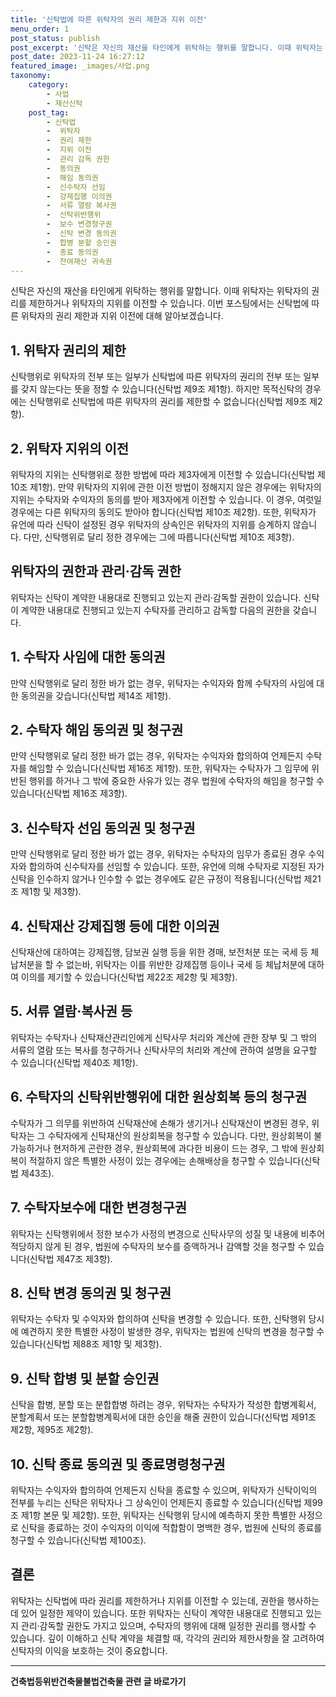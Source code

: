 ```yaml
---
title: '신탁법에 따른 위탁자의 권리 제한과 지위 이전'
menu_order: 1
post_status: publish
post_excerpt: '신탁은 자신의 재산을 타인에게 위탁하는 행위를 말합니다. 이때 위탁자는 위탁자의 권리를 제한하거나 위탁자의 지위를 이전할 수 있습니다. 이번 포스팅에서는 신탁법에 따른 위탁자의 권리 제한과 지위 이전에 대해 알아보겠습니다.'
post_date: 2023-11-24 16:27:12
featured_image: _images/사업.png
taxonomy:
    category:
        - 사업
        - 재산신탁
    post_tag:
        - 신탁법
        -  위탁자
        -  권리 제한
        -  지위 이전
        -  관리 감독 권한
        -  동의권
        -  해임 동의권
        -  신수탁자 선임
        -  강제집행 이의권
        -  서류 열람 복사권
        -  신탁위반행위
        -  보수 변경청구권
        -  신탁 변경 동의권
        -  합병 분할 승인권
        -  종료 동의권
        -  잔여재산 귀속권
---
```


신탁은 자신의 재산을 타인에게 위탁하는 행위를 말합니다. 이때 위탁자는 위탁자의 권리를 제한하거나 위탁자의 지위를 이전할 수 있습니다. 이번 포스팅에서는 신탁법에 따른 위탁자의 권리 제한과 지위 이전에 대해 알아보겠습니다.

## 1. 위탁자 권리의 제한
신탁행위로 위탁자의 전부 또는 일부가 신탁법에 따른 위탁자의 권리의 전부 또는 일부를 갖지 않는다는 뜻을 정할 수 있습니다(신탁법 제9조 제1항). 
하지만 목적신탁의 경우에는 신탁행위로 신탁법에 따른 위탁자의 권리를 제한할 수 없습니다(신탁법 제9조 제2항).

## 2. 위탁자 지위의 이전
위탁자의 지위는 신탁행위로 정한 방법에 따라 제3자에게 이전할 수 있습니다(신탁법 제10조 제1항). 
만약 위탁자의 지위에 관한 이전 방법이 정해지지 않은 경우에는 위탁자의 지위는 수탁자와 수익자의 동의를 받아 제3자에게 이전할 수 있습니다. 이 경우, 여럿일 경우에는 다른 위탁자의 동의도 받아야 합니다(신탁법 제10조 제2항).
또한, 위탁자가 유언에 따라 신탁이 설정된 경우 위탁자의 상속인은 위탁자의 지위를 승계하지 않습니다. 다만, 신탁행위로 달리 정한 경우에는 그에 따릅니다(신탁법 제10조 제3항).

## 위탁자의 권한과 관리·감독 권한
위탁자는 신탁이 계약한 내용대로 진행되고 있는지 관리·감독할 권한이 있습니다. 
신탁이 계약한 내용대로 진행되고 있는지 수탁자를 관리하고 감독할 다음의 권한을 갖습니다.

## 1. 수탁자 사임에 대한 동의권
만약 신탁행위로 달리 정한 바가 없는 경우, 위탁자는 수익자와 함께 수탁자의 사임에 대한 동의권을 갖습니다(신탁법 제14조 제1항).

## 2. 수탁자 해임 동의권 및 청구권
만약 신탁행위로 달리 정한 바가 없는 경우, 위탁자는 수익자와 합의하여 언제든지 수탁자를 해임할 수 있습니다(신탁법 제16조 제1항). 
또한, 위탁자는 수탁자가 그 임무에 위반된 행위를 하거나 그 밖에 중요한 사유가 있는 경우 법원에 수탁자의 해임을 청구할 수 있습니다(신탁법 제16조 제3항).

## 3. 신수탁자 선임 동의권 및 청구권
만약 신탁행위로 달리 정한 바가 없는 경우, 위탁자는 수탁자의 임무가 종료된 경우 수익자와 합의하여 신수탁자를 선임할 수 있습니다. 
또한, 유언에 의해 수탁자로 지정된 자가 신탁을 인수하지 않거나 인수할 수 없는 경우에도 같은 규정이 적용됩니다(신탁법 제21조 제1항 및 제3항).

## 4. 신탁재산 강제집행 등에 대한 이의권
신탁재산에 대하여는 강제집행, 담보권 실행 등을 위한 경매, 보전처분 또는 국세 등 체납처분을 할 수 없는바, 위탁자는 이를 위반한 강제집행 등이나 국세 등 체납처분에 대하여 이의를 제기할 수 있습니다(신탁법 제22조 제2항 및 제3항).

## 5. 서류 열람·복사권 등
위탁자는 수탁자나 신탁재산관리인에게 신탁사무 처리와 계산에 관한 장부 및 그 밖의 서류의 열람 또는 복사를 청구하거나 신탁사무의 처리와 계산에 관하여 설명을 요구할 수 있습니다(신탁법 제40조 제1항).

## 6. 수탁자의 신탁위반행위에 대한 원상회복 등의 청구권
수탁자가 그 의무를 위반하여 신탁재산에 손해가 생기거나 신탁재산이 변경된 경우, 위탁자는 그 수탁자에게 신탁재산의 원상회복을 청구할 수 있습니다. 
다만, 원상회복이 불가능하거나 현저하게 곤란한 경우, 원상회복에 과다한 비용이 드는 경우, 그 밖에 원상회복이 적절하지 않은 특별한 사정이 있는 경우에는 손해배상을 청구할 수 있습니다(신탁법 제43조).

## 7. 수탁자보수에 대한 변경청구권
위탁자는 신탁행위에서 정한 보수가 사정의 변경으로 신탁사무의 성질 및 내용에 비추어 적당하지 않게 된 경우, 법원에 수탁자의 보수를 증액하거나 감액할 것을 청구할 수 있습니다(신탁법 제47조 제3항).

## 8. 신탁 변경 동의권 및 청구권
위탁자는 수탁자 및 수익자와 합의하여 신탁을 변경할 수 있습니다. 
또한, 신탁행위 당시에 예견하지 못한 특별한 사정이 발생한 경우, 위탁자는 법원에 신탁의 변경을 청구할 수 있습니다(신탁법 제88조 제1항 및 제3항).

## 9. 신탁 합병 및 분할 승인권
신탁을 합병, 분할 또는 분합합병 하려는 경우, 위탁자는 수탁자가 작성한 합병계획서, 분할계획서 또는 분할합병계획서에 대한 승인을 해줄 권한이 있습니다(신탁법 제91조 제2항, 제95조 제2항).

## 10. 신탁 종료 동의권 및 종료명령청구권
위탁자는 수익자와 합의하여 언제든지 신탁을 종료할 수 있으며, 위탁자가 신탁이익의 전부를 누리는 신탁은 위탁자나 그 상속인이 언제든지 종료할 수 있습니다(신탁법 제99조 제1항 본문 및 제2항). 
또한, 위탁자는 신탁행위 당시에 예측하지 못한 특별한 사정으로 신탁을 종료하는 것이 수익자의 이익에 적합함이 명백한 경우, 법원에 신탁의 종료를 청구할 수 있습니다(신탁법 제100조).

## 결론
위탁자는 신탁법에 따라 권리를 제한하거나 지위를 이전할 수 있는데, 권한을 행사하는데 있어 일정한 제약이 있습니다. 
또한 위탁자는 신탁이 계약한 내용대로 진행되고 있는지 관리·감독할 권한도 가지고 있으며, 수탁자의 행위에 대해 일정한 권리를 행사할 수 있습니다. 
깊이 이해하고 신탁 계약을 체결할 때, 각각의 권리와 제한사항을 잘 고려하여 신탁자의 이익을 보호하는 것이 중요합니다.
<!-- wp:separator -->
<hr class="wp-block-separator has-alpha-channel-opacity"/>
<!-- /wp:separator -->

<!-- wp:group {"backgroundColor":"base","layout":{"type":"constrained"}} -->
<div class="wp-block-group has-base-background-color has-background"><!-- wp:paragraph {"align":"center","fontSize":"medium"} -->
<p class="has-text-align-center has-large-font-size"><strong>건축법등위반건축물불법건축물 관련 글 바로가기</strong></p>
<!-- /wp:paragraph -->


<!-- wp:latest-posts
{"categories":[{"id":22567,"count":19,"description":"","link":"https://uknowlaw.com/category/%ea%b1%b4%ec%b6%95%eb%b2%95%eb%93%b1%ec%9c%84%eb%b0%98%ea%b1%b4%ec%b6%95%eb%ac%bc%eb%b6%88%eb%b2%95%ea%b1%b4%ec%b6%95%eb%ac%bc/","name":"건축법등위반건축물불법건축물","slug":"건축법등위반건축물불법건축물","taxonomy":"category","parent":0,"meta":[],"_links":{"self":[{"href":"https://uknowlaw.com/wp-json/wp/v2/categories/22567"}],"collection":[{"href":"https://uknowlaw.com/wp-json/wp/v2/categories"}],"about":[{"href":"https://uknowlaw.com/wp-json/wp/v2/taxonomies/category"}],"wp:post_type":[{"href":"https://uknowlaw.com/wp-json/wp/v2/posts?categories=22567"}],"curies":[{"name":"wp","href":"https://api.w.org/{rel}","templated":true}]}}],"postsToShow":100,"excerptLength":28,"postLayout":"grid","columns":2,"featuredImageAlign":"left","featuredImageSizeSlug":"large","fontSize":"small"} /--></div>
<!-- /wp:group -->